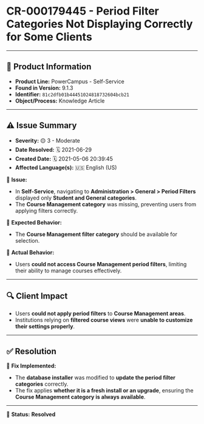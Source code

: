 # CR-000179445 - Period Filter Categories Not Displaying Correctly for Some Clients

---

## 📌 Product Information
- **Product Line:** PowerCampus - Self-Service  
- **Found in Version:** 9.1.3  
- **Identifier:** `81c2dfb01b44451024818732604bcb21`  
- **Object/Process:** Knowledge Article  

---

## ⚠️ Issue Summary
- **Severity:** 🟡 3 - Moderate  
- **Date Resolved:** 🗓️ 2021-06-29  
- **Created Date:** 🗓️ 2021-05-06 20:39:45  
- **Affected Language(s):** 🇺🇸 English (US)  

🔹 **Issue:**  
- In **Self-Service**, navigating to **Administration > General > Period Filters** displayed only **Student and General categories**.  
- The **Course Management category** was missing, preventing users from applying filters correctly.  

📌 **Expected Behavior:**  
- The **Course Management filter category** should be available for selection.  

📌 **Actual Behavior:**  
- Users **could not access Course Management period filters**, limiting their ability to manage courses effectively.  

---

## 🔍 Client Impact
- Users **could not apply period filters** to **Course Management areas**.  
- Institutions relying on **filtered course views** were **unable to customize their settings properly**.  

---

## ✅ Resolution
🔧 **Fix Implemented:**  
- The **database installer** was modified to **update the period filter categories** correctly.  
- The fix applies **whether it is a fresh install or an upgrade**, ensuring the **Course Management category is always available**.  

---

🚀 **Status:** **Resolved**
